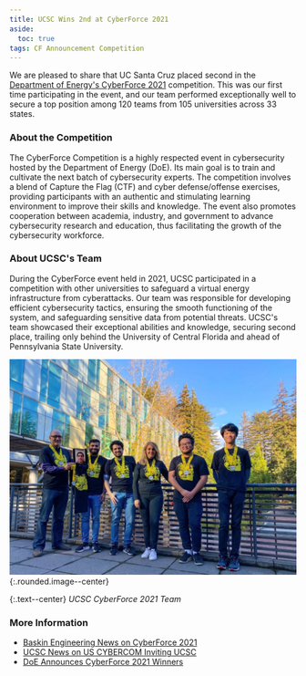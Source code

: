 ```yaml
---
title: UCSC Wins 2nd at CyberForce 2021
aside:
  toc: true
tags: CF Announcement Competition
---
```


We are pleased to share that UC Santa Cruz placed second in the [Department of Energy's CyberForce 2021](https://cyberforce.energy.gov/) competition. This was our first time participating in the event, and our team performed exceptionally well to secure a top position among 120 teams from 105 universities across 33 states.

### About the Competition
The CyberForce Competition is a highly respected event in cybersecurity hosted by the Department of Energy (DoE). Its main goal is to train and cultivate the next batch of cybersecurity experts. The competition involves a blend of Capture the Flag (CTF) and cyber defense/offense exercises, providing participants with an authentic and stimulating learning environment to improve their skills and knowledge. The event also promotes cooperation between academia, industry, and government to advance cybersecurity research and education, thus facilitating the growth of the cybersecurity workforce.

### About UCSC's Team
During the CyberForce event held in 2021, UCSC participated in a competition with other universities to safeguard a virtual energy infrastructure from cyberattacks. Our team was responsible for developing efficient cybersecurity tactics, ensuring the smooth functioning of the system, and safeguarding sensitive data from potential threats. UCSC's team showcased their exceptional abilities and knowledge, securing second place, trailing only behind the University of Central Florida and ahead of Pennsylvania State University.

![UCSC CyberForce 2021 Team](/assets/images/FGld9ceXEAEI-Od.jpg){:.rounded.image--center}

{:.text--center}
*UCSC CyberForce 2021 Team*

### More Information
- [Baskin Engineering News on CyberForce 2021](https://engineering.ucsc.edu/news/news-story-ucsc-team-cybersecurity-competition/)
- [UCSC News on US CYBERCOM Inviting UCSC](https://news.ucsc.edu/2022/02/ucsc-joins-cybercom-aen.html)
- [DoE Announces CyberForce 2021 Winners](https://www.energy.gov/ceser/articles/us-department-energy-names-university-central-florida-winner-cyberforce-competition)
